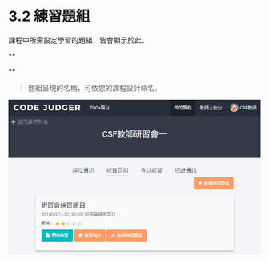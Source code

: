 # 3.2 練習題組

課程中所需設定學習的題組，皆會顯示於此。

\*\*

\*\*

> 題組呈現的名稱，可依您的課程設計命名。

![](../../.gitbook/assets/cjmd03-ke-cheng-02-lian-xi-ti-zu.png)

